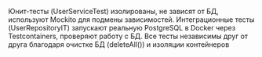 Юнит-тесты (UserServiceTest) изолированы, не зависят от БД, используют Mockito для подмены зависимостей.
Интеграционные тесты (UserRepositoryIT) запускают реальную PostgreSQL в Docker через Testcontainers, проверяют работу с БД.
Все тесты независимы друг от друга благодаря очистке БД (deleteAll()) и изоляции контейнеров
